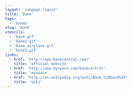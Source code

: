 ```yaml
---
layout: 'subpage.liquid'
title: 'Bane'
tags:
  - 'bands'
slug: 'bane'
stencils:
  - 'bane.gif'
  - 'bane2.gif'
  - 'bane_airplane.gif'
  - 'bane3.gif'
links:
  - href: 'http://www.banecentral.com/'
    title: 'official website'
  - href: 'http://www.myspace.com/banecentral'
    title: 'myspace'
  - href: 'http://en.wikipedia.org/wiki/Bane_%28band%29'
    title: 'wiki'
---
```

